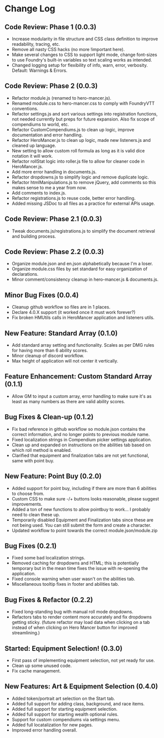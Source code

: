 # Change Log

## Code Review: Phase 1 (0.0.3)

- Increase modularity in file structure and CSS class definition to improve readability, tracing, etc.
- Remove all nasty CSS hacks (no more !important here).
- Make several changes to CSS to support light mode, change font-sizes to use Foundry's built-in variables so text scaling works as intended.
- Changed logging setup for flexibility of info, warn, error, verbosity. Default: Warnings & Errors.

## Code Review: Phase 2 (0.0.3)

- Refactor module.js (renamed to hero-mancer.js).
- Renamed module.css to hero-mancer.css to comply with FoundryVTT conventions.
- Refactor settings.js and sort various settings into registration functions, not needed currently but preps for future expansion. Also fix scope of compendiums
  to world, etc.
- Refactor CustomCompendiums.js to clean up logic, improve documentation and error handling.
- Refactor HeroMancer.js to clean up logic, made new listeners.js and cleaned up language.
- New setting to allow custom roll formula as long as it is valid dice notation it will work.
- Refactor rollStat logic into roller.js file to allow for cleaner code in HeroMancer.js.
- Add more error handling in documents.js.
- Refactor dropdowns.js to simplify logic and remove duplicate logic.
- Refactor htmlManipulations.js to remove jQuery, add comments so this makes sense to me a year from now.
- Add comments to index.js.
- Refactor registrations.js to reuse code, better error handling.
- Added missing JSDoc to all files as a practice for external APIs usage.

## Code Review: Phase 2.1 (0.0.3)

- Tweak documents.js/registrations.js to simplify the document retrieval and building process.

## Code Review: Phase 2.2 (0.0.3)

- Organize module.json and en.json alphabetically because I'm a loser.
- Organize module.css files by set standard for easy organization of declarations.
- Minor comment/consistency cleanup in hero-mancer.js & documents.js.

## Minor Bug Fixes (0.0.4)

- Cleanup github workflow so files are in 1 places.
- Declare 4.0.X support (it worked once it must work forever?)
- Fix broken HMUtils calls in HeroMancer application and listeners utils.

## New Feature: Standard Array (0.1.0)

- Add standard array setting and functionality. Scales as per DMG rules for having more than 6 ability scores.
- Minor cleanup of discord workflow.
- Max height of application will not center it vertically.

## Feature Enhancement: Custom Standard Array (0.1.1)

- Allow GM to input a custom array, error handling to make sure it's as least as many numbers as there are valid ability scores.

## Bug Fixes & Clean-up (0.1.2)

- Fix bad reference in github workflow so module.json contains the correct information, and no longer points to previous module name.
- Fixed localization strings in Compendium picker settings application.
- Clean up and expanded on instructions on the abilities tab based on which roll method is enabled.
- Clarified that equipment and finalization tabs are not yet functional, same with point buy.

## New Feature: Point Buy (0.2.0)

- Added support for point buy, including if there are more than 6 abilities to choose from.
- Custom CSS to make sure -/+ buttons looks reasonable, please suggest improvements.
- Added a ton of new functions to allow pointbuy to work... I probably need to clean these up.
- Temporarily disabled Equipment and Finalization tabs since these are not being used. You can still submit the form and create a character.
- Updated workflow to point towards the correct module.json/module.zip

## Bug Fixes (0.2.1)

- Fixed some bad localization strings.
- Removed caching for dropdowns and HTML; this is potentially temporary but in the mean time fixes the issue with re-opening the application.
- Fixed console warning when user wasn't on the abilities tab.
- Miscellaneous tooltip fixes in footer and abilities tab.

## Bug Fixes & Refactor (0.2.2)

- Fixed long-standing bug with manual roll mode dropdowns.
- Refactors tabs to render content more accurately and fix dropdowns getting sticky. (future refactor may load data when clicking on a tab instead of when
  clicking on Hero Mancer button for improved streamlining.)

## Started: Equipment Selection! (0.3.0)

- First pass of implementing equipment selection, not yet ready for use.
- Clean up some unused code.
- Fix cache management.

## New Features: Art & Equipment Selection (0.4.0)

- Added token/portrait art selection on the Start tab.
- Added full support for adding class, background, and race items.
- Added full support for starting equipment selection.
- Added full support for starting wealth optional rules.
- Support for custom compendiums via settings menu.
- Added full locatalization for new pages.
- Improved error handling overall.

